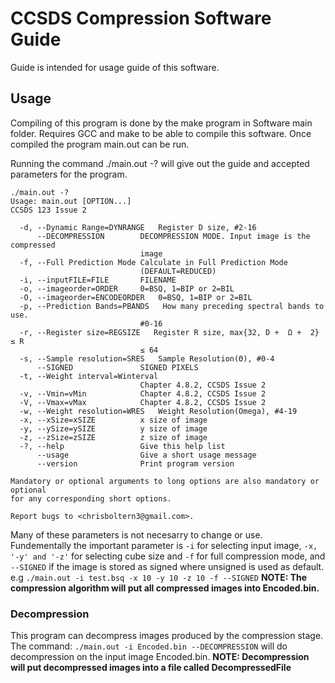 # CCSDS Compression Software Guide
Guide is intended for usage guide of this software. 

## Usage

Compiling of this program is done by the make program in Software main folder. 
Requires GCC and make to be able to compile this software. Once compiled the program main.out can be run.


Running the command ./main.out -? will give out the guide and accepted parameters for the program.

```
./main.out -?
Usage: main.out [OPTION...] 
CCSDS 123 Issue 2

  -d, --Dynamic Range=DYNRANGE   Register D size, #2-16
      --DECOMPRESSION        DECOMPRESSION MODE. Input image is the compressed
                             image
  -f, --Full Prediction Mode Calculate in Full Prediction Mode
                             (DEFAULT=REDUCED)
  -i, --inputFILE=FILE       FILENAME
  -o, --imageorder=ORDER     0=BSQ, 1=BIP or 2=BIL
  -O, --imageorder=ENCODEORDER   0=BSQ, 1=BIP or 2=BIL
  -p, --Prediction Bands=PBANDS   How many preceding spectral bands to use.
                             #0-16
  -r, --Register size=REGSIZE   Register R size, max{32, D +  Ω +  2} ≤ R
                             ≤ 64
  -s, --Sample resolution=SRES   Sample Resolution(Θ), #0-4
      --SIGNED               SIGNED PIXELS
  -t, --Weight interval=Winterval
                             Chapter 4.8.2, CCSDS Issue 2
  -v, --Vmin=vMin            Chapter 4.8.2, CCSDS Issue 2
  -V, --Vmax=vMax            Chapter 4.8.2, CCSDS Issue 2
  -w, --Weight resolution=WRES   Weight Resolution(Omega), #4-19
  -x, --xSize=xSIZE          x size of image
  -y, --ySize=ySIZE          y size of image
  -z, --zSize=zSIZE          z size of image
  -?, --help                 Give this help list
      --usage                Give a short usage message
      --version              Print program version

Mandatory or optional arguments to long options are also mandatory or optional
for any corresponding short options.

Report bugs to <chrisboltern3@gmail.com>.
```

Many of these parameters is not necesarry to change or use.
Fundementally the important parameter is `-i` for selecting input image,
`-x, '-y' and '-z'` for selecting cube size and `-f` for full compression mode, and
`--SIGNED` if the image is stored as signed where unsigned is used as default.
e.g `./main.out -i test.bsq -x 10 -y 10 -z 10 -f --SIGNED`
**NOTE: The compression algorithm will put all compressed images into Encoded.bin.**

### Decompression
This program can decompress images produced by the compression stage.
The command: `./main.out -i Encoded.bin --DECOMPRESSION` will do decompression on the input image Encoded.bin. 
**NOTE: Decompression will put decompressed images into a file called DecompressedFile**
